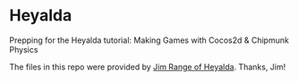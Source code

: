 Heyalda
===
Prepping for the Heyalda tutorial: Making Games with Cocos2d & Chipmunk Physics

The files in this repo were provided by [Jim Range of Heyalda](http://heyalda.com/presentation-making-games-with-cocos2d-chipmunk-physics/).
Thanks, Jim!
 

